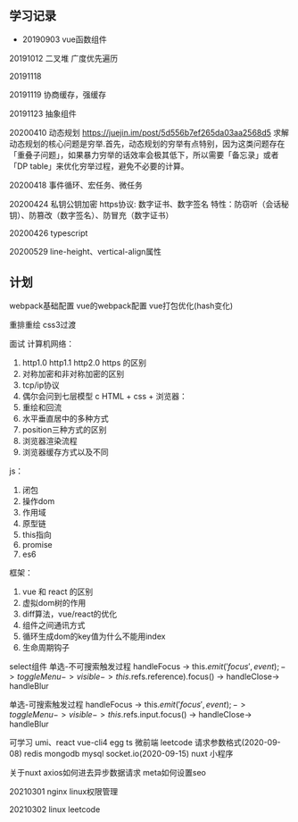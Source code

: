 ## 学习记录

- 20190903
vue函数组件

20191012
二叉堆
广度优先遍历

20191118
<!-- webpack配置 -->

20191119
协商缓存，强缓存

20191123
抽象组件


20200410
动态规划
https://juejin.im/post/5d556b7ef265da03aa2568d5
求解动态规划的核心问题是穷举.首先，动态规划的穷举有点特别，因为这类问题存在「重叠子问题」，如果暴力穷举的话效率会极其低下，所以需要「备忘录」或者「DP table」来优化穷举过程，避免不必要的计算。


20200418
事件循环、宏任务、微任务


20200424
私钥公钥加密 https协议: 数字证书、数字签名
特性：防窃听（会话秘钥）、防篡改（数字签名）、防冒充（数字证书）

20200426
typescript

20200529
line-height、vertical-align属性

## 计划
webpack基础配置
vue的webpack配置
vue打包优化(hash变化)

重排重绘
css3过渡




面试
计算机网络： 
1. http1.0 http1.1 http2.0 https 的区别
2. 对称加密和非对称加密的区别
3. tcp/ip协议
4. 偶尔会问到七层模型
c
HTML + css + 浏览器：
1. 重绘和回流
2. 水平垂直居中的多种方式
3. position三种方式的区别
4. 浏览器渲染流程
5. 浏览器缓存方式以及不同

js：
1. 闭包
2. 操作dom
3. 作用域
4. 原型链
5. this指向
6. promise
7. es6

框架：
1. vue 和 react 的区别
2. 虚拟dom树的作用
3. diff算法，vue/react的优化
4. 组件之间通讯方式
5. 循环生成dom的key值为什么不能用index
6. 生命周期钩子


select组件
单选-不可搜索触发过程
handleFocus -> this.$emit('focus', event); -> toggleMenu -> visible-> this.$refs.reference).focus() -> handleClose-> handleBlur

单选-可搜索触发过程
handleFocus -> this.$emit('focus', event); -> toggleMenu -> visible-> this.$refs.input.focus() -> handleClose-> handleBlur


可学习
umi、react
vue-cli4
egg
ts
微前端
leetcode
请求参数格式(2020-09-08)
redis
mongodb
mysql
socket.io(2020-09-15)
nuxt
小程序


关于nuxt
axios如何进去异步数据请求
meta如何设置seo


20210301
nginx
linux权限管理

20210302
linux
leetcode
